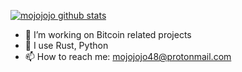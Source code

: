 <!--
### Hi there 👋

Here are some ideas to get you started:

- 🔭 I’m currently working on ...
- 🌱 I’m currently learning ...
- 👯 I’m looking to collaborate on ...
- 🤔 I’m looking for help with ...
- 💬 Ask me about ...
- 📫 How to reach me: ...
- 😄 Pronouns: ...
- ⚡ Fun fact: ...
-->

[![mojojojo github stats](https://github-readme-stats.vercel.app/api?username=gorazdko&theme=merko&show_icons=true&hide=stars)](https://github.com/gorazdko/github-readme-stats)

- 🔭 I’m working on Bitcoin related projects
- 💼  I use Rust, Python
- 📫 How to reach me: mojojojo48@protonmail.com

